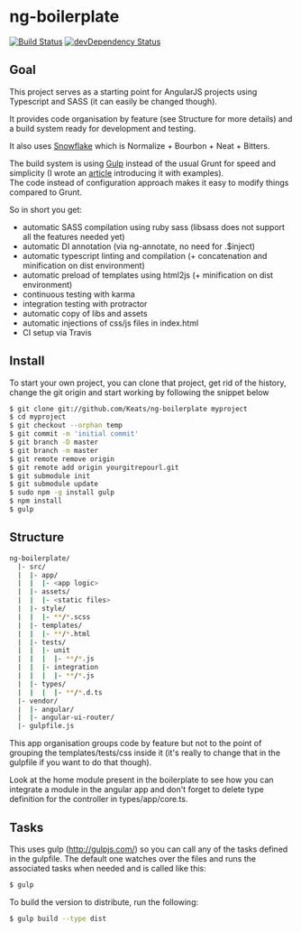 # ng-boilerplate
[![Build Status](https://travis-ci.org/Keats/ng-boilerplate.png?branch=master)](https://travis-ci.org/Keats/ng-boilerplate)
[![devDependency Status](https://david-dm.org/Keats/ng-boilerplate/dev-status.svg)](https://david-dm.org/Keats/ng-boilerplate#info=devDependencies)

## Goal
This project serves as a starting point for AngularJS projects using Typescript and SASS (it can easily be changed though).

It provides code organisation by feature (see Structure for more details) and a build system ready for development and testing.  

It also uses [Snowflake](https://github.com/Keats/snowflake) which is Normalize + Bourbon + Neat + Bitters.

The build system is using [Gulp](http://gulpjs.com/) instead of the usual Grunt for speed and simplicity (I wrote an [article](http://vincent.is/introducing-people-to-gulp/) introducing it with examples).  
The code instead of configuration approach makes it easy to modify things compared to Grunt.  

So in short you get:

- automatic SASS compilation using ruby sass (libsass does not support all the features needed yet)
- automatic DI annotation (via ng-annotate, no need for .$inject)
- automatic typescript linting and compilation (+ concatenation and minification on dist environment)
- automatic preload of templates using html2js (+ minification on dist environment)
- continuous testing with karma
- integration testing with protractor
- automatic copy of libs and assets
- automatic injections of css/js files in index.html
- CI setup via Travis


## Install
To start your own project, you can clone that project, get rid of the history, change the git origin and start working by following the snippet below
```bash
$ git clone git://github.com/Keats/ng-boilerplate myproject
$ cd myproject
$ git checkout --orphan temp
$ git commit -m 'initial commit'
$ git branch -D master
$ git branch -m master
$ git remote remove origin
$ git remote add origin yourgitrepourl.git
$ git submodule init
$ git submodule update
$ sudo npm -g install gulp
$ npm install
$ gulp
```

## Structure

```bash
ng-boilerplate/
  |- src/
  |  |- app/
  |  |  |- <app logic>
  |  |- assets/
  |  |  |- <static files>
  |  |- style/
  |  |  |- **/*.scss
  |  |- templates/
  |  |  |- **/*.html
  |  |- tests/
  |  |  |- unit
  |  |  |  |- **/*.js
  |  |  |- integration
  |  |  |  |- **/*.js
  |  |- types/
  |  |  |  |- **/*.d.ts
  |- vendor/
  |  |- angular/
  |  |- angular-ui-router/
  |- gulpfile.js
```

This app organisation groups code by feature but not to the point of grouping the templates/tests/css inside it (it's really to change that in the gulpfile if you want to do that though).  

Look at the home module present in the boilerplate to see how you can integrate a module in the angular app and don't forget to delete type definition for the controller in types/app/core.ts.


## Tasks
This uses gulp (http://gulpjs.com/) so you can call any of the tasks defined in the gulpfile.
The default one watches over the files and runs the associated tasks when needed and is called like this:
```bash
$ gulp
```

To build the version to distribute, run the following:
```bash
$ gulp build --type dist
```
